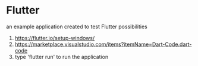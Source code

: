 # Flutter
an example application created to test Flutter possibilities
1. https://flutter.io/setup-windows/
2. https://marketplace.visualstudio.com/items?itemName=Dart-Code.dart-code
3. type 'flutter run' to run the application